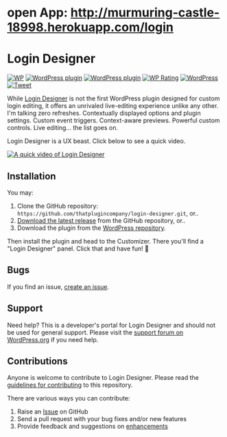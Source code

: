# open App:  http://murmuring-castle-18998.herokuapp.com/login
# Login Designer

[![WP](https://img.shields.io/badge/WordPress-%E2%86%92-lightgrey.svg?style=flat-square)](https://wordpress.org/plugins/login-designer/)
[![WordPress plugin](https://img.shields.io/wordpress/plugin/dt/login-designer.svg?style=flat)](https://wordpress.org/plugins/login-designer/)
[![WordPress plugin](https://img.shields.io/wordpress/plugin/v/login-designer.svg?style=flat)](https://wordpress.org/plugins/login-designer/)
[![WP Rating](https://img.shields.io/wordpress/plugin/r/login-designer.svg?style=flat-square)](https://wordpress.org/support/view/plugin-reviews/login-designer?filter=5)
[![WordPress](https://img.shields.io/wordpress/v/login-designer.svg?style=flat)]()
[![Tweet](https://img.shields.io/twitter/url/http/shields.io.svg?style=social)](https://twitter.com/intent/tweet?text=Beautifully%20fast%20WordPress%20login%20customization%20—&url=https://logindesigner.com/&via=logindesigner&hashtags=WordPress)

While [Login Designer](https://logindesigner.com?utm_medium=login-designer-github&utm_source=readme&utm_campaign=readme&utm_content=login-designer) is not the first WordPress plugin designed for custom login editing, it offers an unrivaled live-editing experience unlike any other. I'm talking zero refreshes. Contextually displayed options and plugin settings. Custom event triggers. Context-aware previews. Powerful custom controls. Live editing… the list goes on.

Login Designer is a UX beast. Click below to see a quick video.

[![A quick video of Login Designer](https://user-images.githubusercontent.com/1813435/32916537-6792aa12-caea-11e7-9bb8-d07f00f05b8a.jpg)](https://vimeo.com/243191812#t=1s)

## Installation ##

You may:
1. Clone the GitHub repository: `https://github.com/thatplugincompany/login-designer.git`, or..
2. [Download the latest release](https://github.com/thatplugincompany/login-designer/releases) from the GitHub repository, or..
3. Download the plugin from the [WordPress repository](https://wordpress.org/plugins/login-designer/).

Then install the plugin and head to the Customizer. There you'll find a "Login Designer" panel. Click that and have fun! 🤪

## Bugs ##
If you find an issue, [create an issue](https://github.com/thatplugincompany/login-designer/issues?state=open).

## Support ##
Need help? This is a developer's portal for Login Designer and should not be used for general support. Please visit the [support forum on WordPress.org](https://wordpress.org/support/plugin/login-designer) if you need help.

## Contributions ##
Anyone is welcome to contribute to Login Designer. Please read the [guidelines for contributing](https://github.com/thatplugincompany/login-designer/blob/master/CONTRIBUTING.md) to this repository.

There are various ways you can contribute:

1. Raise an [Issue](https://github.com/thatplugincompany/login-designer/issues) on GitHub
2. Send a pull request with your bug fixes and/or new features
3. Provide feedback and suggestions on [enhancements](https://github.com/thatplugincompany/login-designer/issues?direction=desc&labels=Enhancement&page=1&sort=created&state=open)

